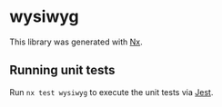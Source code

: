 # wysiwyg

This library was generated with [Nx](https://nx.dev).

## Running unit tests

Run `nx test wysiwyg` to execute the unit tests via [Jest](https://jestjs.io).
